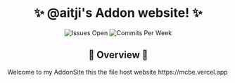 <div align="center">
  <h1>✨ @aitji's Addon website! ✨</h1>
  <img src="https://img.shields.io/github/issues/aitji/multiAddon?lable=ISSUES%20OPEN&style=for-the-badge" alt="Issues Open"/>
  <img src="https://img.shields.io/github/commit-activity/m/aitji/multiAddon?style=for-the-badge" alt="Commits Per Week"/>
</div>

<div align="center"><h2>🐾 Overview 🐾</h2></div>
Welcome to my AddonSite this the file host website https://mcbe.vercel.app
